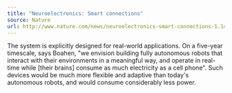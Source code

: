 ```yaml
---
title: "Neuroelectronics: Smart connections"
source: Nature
url: http://www.nature.com/news/neuroelectronics-smart-connections-1.14089
---
```

The system is explicitly designed for real-world applications.
On a five-year timescale, says Boahen,
"we envision building fully autonomous robots
that interact with their environments
in a meaningful way,
and operate in real-time while [their brains]
consume as much electricity as a cell phone".
Such devices would be much more flexible and adaptive
than today's autonomous robots,
and would consume considerably less power.
